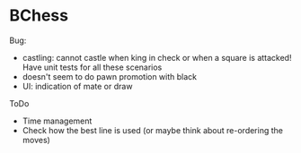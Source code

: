 #  BChess

Bug:
- castling: cannot castle when king in check or when a square is attacked! Have unit tests for all these scenarios
- doesn't seem to do pawn promotion with black
- UI: indication of mate or draw

ToDo

- Time management
- Check how the best line is used (or maybe think about re-ordering the moves)
